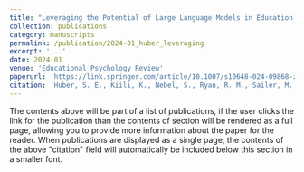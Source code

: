 ```yaml
---
title: "Leveraging the Potential of Large Language Models in Education Through Playful and Game‑Based Learning"
collection: publications
category: manuscripts
permalink: /publication/2024-01_huber_leveraging
excerpt: '...'
date: 2024-01
venue: 'Educational Psychology Review'
paperurl: 'https://link.springer.com/article/10.1007/s10648-024-09868-z'
citation: 'Huber, S. E., Kiili, K., Nebel, S., Ryan, R. M., Sailer, M., & Ninaus, M. (2024). &quot;Leveraging the Potential of Large Language Models in Education Through Playful and Game‑Based Learning.&quot; <i>Educational Psychology Review, 36</i>(1), 25. https://doi.org/10.1007/s10648-024-09868-z'
---
```


The contents above will be part of a list of publications, if the user clicks the link for the publication than the contents of section will be rendered as a full page, allowing you to provide more information about the paper for the reader. When publications are displayed as a single page, the contents of the above "citation" field will automatically be included below this section in a smaller font.